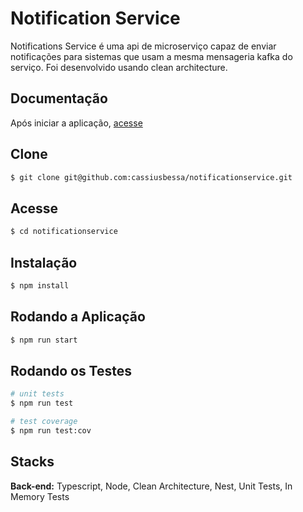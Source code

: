 # Notification Service

Notifications Service é uma api de microserviço capaz de enviar notificações para sistemas que usam a mesma mensageria kafka do serviço. Foi desenvolvido usando clean architecture.

## Documentação

Após iniciar a aplicação, [acesse](http://localhost:3000/api#/)

## Clone

```bash
$ git clone git@github.com:cassiusbessa/notificationservice.git
```

## Acesse

```bash
$ cd notificationservice
```

## Instalação

```bash
$ npm install
```

## Rodando a Aplicação

```bash
$ npm run start
```

## Rodando os Testes

```bash
# unit tests
$ npm run test

# test coverage
$ npm run test:cov
```

## Stacks

**Back-end:** Typescript, Node, Clean Architecture, Nest, Unit Tests, In Memory Tests
